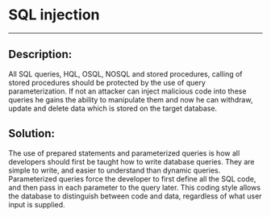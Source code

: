 # SQL injection
-------

## Description:

All SQL queries, HQL, OSQL, NOSQL and stored procedures, calling of stored procedures should be
protected by the use of query parameterization.
If not an attacker can inject malicious code into these queries he gains the ability to
manipulate them and now he can withdraw, update and delete data which is stored on the
target database.

## Solution:

The use of prepared statements and parameterized queries is how all developers should
first be taught how to write database queries. They are simple to write, and easier to
understand than dynamic queries. Parameterized queries force the developer to first define
all the SQL code, and then pass in each parameter to the query later. This coding style
allows the database to distinguish between code and data, regardless of what user input
is supplied.
